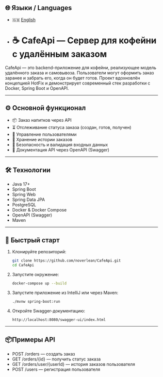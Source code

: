 ## 🌐 Языки / Languages

- 🇬🇧 [English](README.md)

- # ☕ CafeApi — Сервер для кофейни с удалённым заказом

CafeApi — это backend-приложение для кофейни, реализующее модель удалённого заказа и самовывоза. Пользователи могут оформить заказ заранее и забрать его, когда он будет готов. Проект вдохновлён концепцией HotFix и демонстрирует современный стек разработки с Docker, Spring Boot и OpenAPI.

---

## ⚙️ Основной функционал

- 📦 Заказ напитков через API
- ⏳ Отслеживание статуса заказа (создан, готов, получен)
- 👤 Управление пользователями
- 🧾 Хранение истории заказов
- 🔐 Безопасность и валидация входных данных
- 📄 Документация API через OpenAPI (Swagger)

---

## 🛠️ Технологии

- Java 17+
- Spring Boot
- Spring Web
- Spring Data JPA
- PostgreSQL
- Docker & Docker Compose
- OpenAPI (Swagger)
- Maven


---

## 🚀 Быстрый старт

1. Клонируйте репозиторий:
   ```bash
   git clone https://github.com/noverlean/CafeApi.git
   cd CafeApi
   ```
2. Запустите окружение:
   ```bash
   docker-compose up --build
   ```
3. Запустите приложение из IntelliJ или через Maven:
   ```bash
   ./mvnw spring-boot:run
   ```
4. Откройте Swagger-документацию:
   ```код
   http://localhost:8080/swagger-ui/index.html
   ```

---

## 📦Примеры API
- POST /orders — создать заказ
- GET /orders/{id} — получить статус заказа
- GET /orders/user/{userId} — история заказов пользователя
- POST /users — регистрация пользователя
